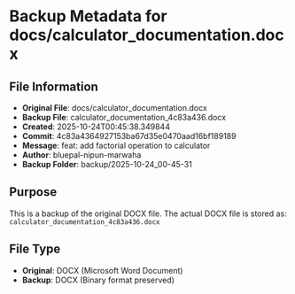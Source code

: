 # Backup Metadata for docs/calculator_documentation.docx

## File Information
- **Original File**: docs/calculator_documentation.docx
- **Backup File**: calculator_documentation_4c83a436.docx
- **Created**: 2025-10-24T00:45:38.349844
- **Commit**: 4c83a4364927153ba67d35e0470aad16bf189189
- **Message**: feat: add factorial operation to calculator
- **Author**: bluepal-nipun-marwaha
- **Backup Folder**: backup/2025-10-24_00-45-31

## Purpose
This is a backup of the original DOCX file. The actual DOCX file is stored as: `calculator_documentation_4c83a436.docx`

## File Type
- **Original**: DOCX (Microsoft Word Document)
- **Backup**: DOCX (Binary format preserved)
